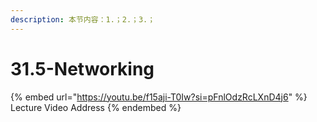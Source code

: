 ```yaml
---
description: 本节内容：1.；2.；3.；
---
```


# 31.5-Networking

{% embed url="https://youtu.be/f15aji-T0Iw?si=pFnlOdzRcLXnD4j6" %}
Lecture Video Address
{% endembed %}
